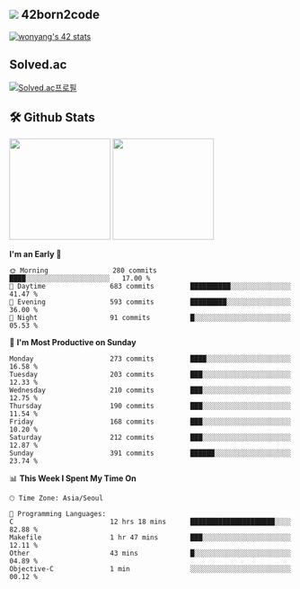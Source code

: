 
## <img src="https://img.shields.io/badge/-000000?style=flat&logo=42&logoColor=white"> 42born2code
[![wonyang's 42 stats](https://badge42.vercel.app/api/v2/cl5nhe5b6007809kydha7ht42/stats?cursusId=21&coalitionId=88)](https://profile.intra.42.fr/users/wonyang)

## Solved.ac
[![Solved.ac프로필](http://mazassumnida.wtf/api/v2/generate_badge?boj=bennyws)](https://solved.ac/bennyws)

## 🛠️ Github Stats
<p>
  <img height="180em" src="https://github-readme-stats-veggie-garden.vercel.app/api?username=gemstoneyang&show_icons=true&include_all_commits=true&bg_color=30,e96443,904e95&title_color=fff&text_color=fff">
  <img height="180em" src="https://github-readme-stats-veggie-garden.vercel.app/api/top-langs/?username=gemstoneyang&layout=compact&bg_color=30,e96443,904e95&title_color=fff&text_color=fff">
</p>

<!--START_SECTION:waka-->
**I'm an Early 🐤** 

```text
🌞 Morning                280 commits         ████░░░░░░░░░░░░░░░░░░░░░   17.00 % 
🌆 Daytime                683 commits         ██████████░░░░░░░░░░░░░░░   41.47 % 
🌃 Evening                593 commits         █████████░░░░░░░░░░░░░░░░   36.00 % 
🌙 Night                  91 commits          █░░░░░░░░░░░░░░░░░░░░░░░░   05.53 % 
```
📅 **I'm Most Productive on Sunday** 

```text
Monday                   273 commits         ████░░░░░░░░░░░░░░░░░░░░░   16.58 % 
Tuesday                  203 commits         ███░░░░░░░░░░░░░░░░░░░░░░   12.33 % 
Wednesday                210 commits         ███░░░░░░░░░░░░░░░░░░░░░░   12.75 % 
Thursday                 190 commits         ███░░░░░░░░░░░░░░░░░░░░░░   11.54 % 
Friday                   168 commits         ███░░░░░░░░░░░░░░░░░░░░░░   10.20 % 
Saturday                 212 commits         ███░░░░░░░░░░░░░░░░░░░░░░   12.87 % 
Sunday                   391 commits         ██████░░░░░░░░░░░░░░░░░░░   23.74 % 
```


📊 **This Week I Spent My Time On** 

```text
🕑︎ Time Zone: Asia/Seoul

💬 Programming Languages: 
C                        12 hrs 18 mins      █████████████████████░░░░   82.88 % 
Makefile                 1 hr 47 mins        ███░░░░░░░░░░░░░░░░░░░░░░   12.11 % 
Other                    43 mins             █░░░░░░░░░░░░░░░░░░░░░░░░   04.89 % 
Objective-C              1 min               ░░░░░░░░░░░░░░░░░░░░░░░░░   00.12 % 
```


<!--END_SECTION:waka-->
